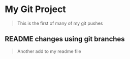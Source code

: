 # My Git Project
> This is the first of many of my git pushes

## README changes using git branches
> Another add to my readme file
